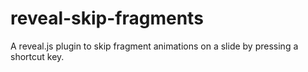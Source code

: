 # reveal-skip-fragments
A reveal.js plugin to skip fragment animations on a slide by pressing a shortcut key.
